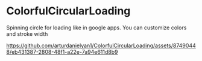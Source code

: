 # ColorfulCircularLoading
Spinning circle for loading like in google apps. You can customize colors and stroke width

https://github.com/arturdanielyan1/ColorfulCircularLoading/assets/87490448/eb431387-2808-48f1-a22e-7a94e611d8b9
